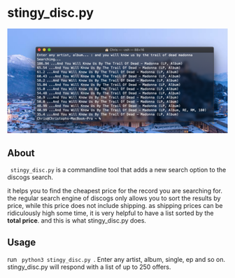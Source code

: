 # stingy_disc.py

![Screenshot](https://github.com/chrischma/stingy_disc.py/blob/main/sceenshot.png)

## About
<code> stingy_disc.py</code> is a commandline tool that adds a new search option to the discogs search.

it helps you to find the cheapest price for the record you are searching for. the regular search engine of discogs only allows you to sort the results by price, while this price does not include shipping. as shipping prices can be ridiculously high some time, it is very helpful to have a list sorted by the **total price**. and this is what stingy_disc.py does. 

## Usage
run <code> python3 stingy_disc.py </code>. Enter any artist, album, single, ep and so on. stingy_disc.py will respond with a list of up to 250 offers.

